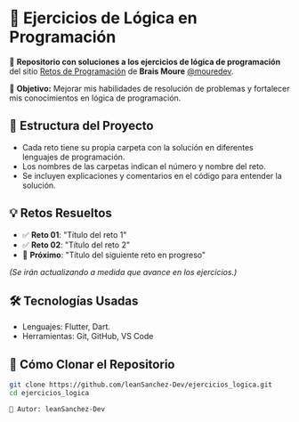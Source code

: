 # 🚀 Ejercicios de Lógica en Programación

📌 **Repositorio con soluciones a los ejercicios de lógica de programación** del sitio [Retos de Programación](https://retosdeprogramacion.com/ejercicios/) de **Brais Moure** [@mouredev](https://moure.dev/).

🎯 **Objetivo:** Mejorar mis habilidades de resolución de problemas y fortalecer mis conocimientos en lógica de programación.

## 📂 Estructura del Proyecto

- Cada reto tiene su propia carpeta con la solución en diferentes lenguajes de programación.
- Los nombres de las carpetas indican el número y nombre del reto.
- Se incluyen explicaciones y comentarios en el código para entender la solución.

## 💡 Retos Resueltos

- ✅ **Reto 01**: "Título del reto 1"
- ✅ **Reto 02**: "Título del reto 2"
- 🔄 **Próximo**: "Título del siguiente reto en progreso"

_(Se irán actualizando a medida que avance en los ejercicios.)_

## 🛠️ Tecnologías Usadas

- Lenguajes: Flutter, Dart.
- Herramientas: Git, GitHub, VS Code

## 📌 Cómo Clonar el Repositorio

```bash
git clone https://github.com/leanSanchez-Dev/ejercicios_logica.git
cd ejercicios_logica

📝 Autor: leanSanchez-Dev
```
